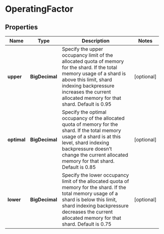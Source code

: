 

# OperatingFactor


## Properties

| Name | Type | Description | Notes |
|------------ | ------------- | ------------- | -------------|
|**upper** | **BigDecimal** | Specify the upper occupancy limit of the allocated quota of memory for the shard. If the total memory usage of a shard is above this limit, shard indexing backpressure increases the current allocated memory for that shard. Default is 0.95 |  [optional] |
|**optimal** | **BigDecimal** | Specify the optimal occupancy of the allocated quota of memory for the shard. If the total memory usage of a shard is at this level, shard indexing backpressure doesn’t change the current allocated memory for that shard. Default is 0.85 |  [optional] |
|**lower** | **BigDecimal** | Specify the lower occupancy limit of the allocated quota of memory for the shard. If the total memory usage of a shard is below this limit, shard indexing backpressure decreases the current allocated memory for that shard. Default is 0.75 |  [optional] |



